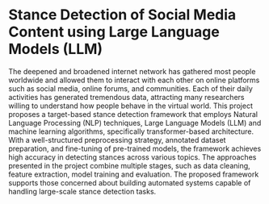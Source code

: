 # Stance Detection of Social Media Content using Large Language Models (LLM)

The deepened and broadened internet network has gathered most people worldwide and allowed them to interact with each other on online platforms such as social media, online forums, and communities. Each of their daily activities has generated tremendous data, attracting many researchers willing to understand how people behave in the virtual world. This project proposes a target-based stance detection framework that employs Natural Language Processing (NLP) techniques, Large Language Models (LLM) and machine learning algorithms, specifically transformer-based architecture. With a well-structured preprocessing strategy, annotated dataset preparation, and fine-tuning of pre-trained models, the framework achieves high accuracy in detecting stances across various topics. The approaches presented in the project combine multiple stages, such as data cleaning, feature extraction, model training and evaluation. The proposed framework supports those concerned about building automated systems capable of handling large-scale stance detection tasks.

